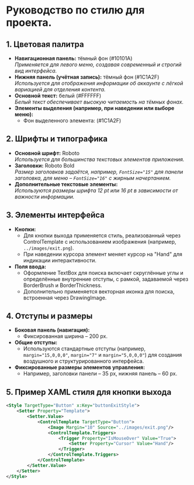 # Руководство по стилю для проекта.

## 1. Цветовая палитра
- **Навигационная панель:** тёмный фон (#10101A)  
  _Применяется для левого меню, создавая современный и строгий вид интерфейса._
- **Нижняя панель (учётная запись):** тёмный фон (#1C1A2F)  
  _Используется для отображения информации об аккаунте с лёгкой вариацией для отделения контента._
- **Основной текст:** белый (#FFFFFF)  
  _Белый текст обеспечивает высокую читаемость на тёмных фонах._
- **Элементы выделения (например, при наведении или выборе меню):**  
  - Фон выделенного элемента: (#1C1A2F)

## 2. Шрифты и типографика
- **Основной шрифт:** Roboto  
  _Используется для большинства текстовых элементов приложения._
- **Заголовки:** Roboto Bold  
  _Размер заголовков задаётся, например, `FontSize="15"` для панели заголовка, для меню – `FontSize="16"` с жирным начертанием._
- **Дополнительные текстовые элементы:**  
  _Используются размеры шрифта 12 pt или 16 pt в зависимости от важности информации._

## 3. Элементы интерфейса
- **Кнопки:**
  - Для кнопки выхода применяется стиль, реализованный через ControlTemplate с использованием изображения (например, `../images/exit.png`).
  - При наведении курсора элемент меняет курсор на "Hand" для индикации интерактивности.
- **Поля ввода:**
  - Оформление TextBox для поиска включает скруглённые углы и определённые внутренние отступы, с рамкой, задаваемой через BorderBrush и BorderThickness.
  - Дополнительно применяется векторная иконка для поиска, встроенная через DrawingImage.

## 4. Отступы и размеры
- **Боковая панель (навигация):**  
  - Фиксированная ширина – 200 px.
- **Общие отступы:**  
  - Используются стандартные отступы (например, `margin="15,0,0,0"`, `margin="7"` и `margin="5,0,0,0"`) для создания воздушного и структурированного интерфейса.
- **Фиксированные размеры элементов управления:**  
  - Например, заголовки панели – 35 px, нижняя панель – 60 px.

## 5. Пример XAML стиля для кнопки выхода
```xml
<Style TargetType="Button" x:Key="buttonExitStyle">
    <Setter Property="Template">
        <Setter.Value>
            <ControlTemplate TargetType="Button">
                <Image Margin="10" Source="../images/exit.png"/>
                <ControlTemplate.Triggers>
                    <Trigger Property="IsMouseOver" Value="True">
                        <Setter Property="Cursor" Value="Hand"/>
                    </Trigger>
                </ControlTemplate.Triggers>
            </ControlTemplate>
        </Setter.Value>
    </Setter>
</Style>
